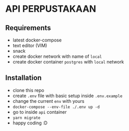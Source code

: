 # API PERPUSTAKAAN

## Requirements
- latest docker-compose
- text editor (VIM)
- snack
- create docker network with name of `local`
- create docker container `postgres` with `local` network

## Installation
- clone this repo
- create `.env` file with basic setup inside `.env.example`
- change the current `env` with yours
- `docker-compose --env-file ./.env up -d`
- go to inside `api` container
- `yarn migrate`
- happy coding :D
